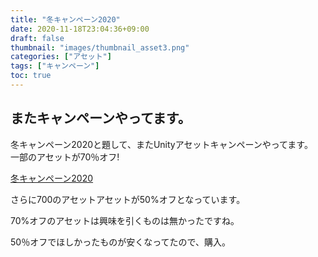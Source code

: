 ```yaml
---
title: "冬キャンペーン2020"
date: 2020-11-18T23:04:36+09:00
draft: false
thumbnail: "images/thumbnail_asset3.png"
categories: ["アセット"]
tags: ["キャンペーン"]
toc: true
---
```


## またキャンペーンやってます。
冬キャンペーン2020と題して、またUnityアセットキャンペーンやってます。  
一部のアセットが70％オフ!  

[冬キャンペーン2020](https://assetstore.unity.com/best-of-super-sale/daily-deals)  
  
さらに700のアセットアセットが50%オフとなっています。  
  
70%オフのアセットは興味を引くものは無かったですね。  
  
50％オフでほしかったものが安くなってたので、購入。  


